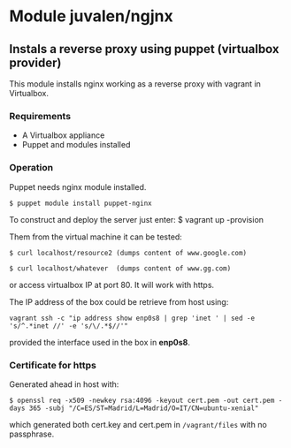 # Module juvalen/ngjnx
## Instals a reverse proxy using puppet (virtualbox provider)
This module installs nginx working as a reverse proxy with vagrant in Virtualbox.

### Requirements
* A Virtualbox appliance
* Puppet and modules installed

### Operation
Puppet needs nginx module installed.

`$ puppet module install puppet-nginx`

To construct and deploy the server just enter:
$ vagrant up -provision

Them from the virtual machine it can be tested:

`$ curl localhost/resource2 (dumps content of www.google.com)`

`$ curl localhost/whatever  (dumps content of www.gg.com)`

or access virtualbox IP at port 80. It will work with https. 

The IP address of the box could be retrieve from host using:

`vagrant ssh -c "ip address show enp0s8 | grep 'inet ' | sed -e 's/^.*inet //' -e 's/\/.*$//'"`

provided the interface used in the box in **enp0s8**.

### Certificate for https
Generated ahead in host with:

`$ openssl req -x509 -newkey rsa:4096 -keyout cert.pem -out cert.pem -days 365 -subj "/C=ES/ST=Madrid/L=Madrid/O=IT/CN=ubuntu-xenial"`

which generated both cert.key and cert.pem in `/vagrant/files` with no passphrase.

